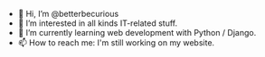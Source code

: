 - 👋 Hi, I’m @betterbecurious
- 👀 I’m interested in all kinds IT-related stuff.
- 🌱 I’m currently learning web development with Python / Django.
- 📫 How to reach me: I'm still working on my website.

<!---
betterbecurious/betterbecurious is a ✨ special ✨ repository because its `README.md` (this file) appears on your GitHub profile.
You can click the Preview link to take a look at your changes.
--->
